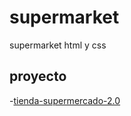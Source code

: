 # supermarket

supermarket html y css

## proyecto 

-[tienda-supermercado-2.0](https://luis-arellano-q.github.io/supermarket/desafios)